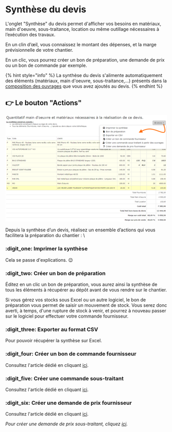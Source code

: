 # Synthèse du devis

L'onglet "Synthèse" du devis permet d'afficher vos besoins en matériaux, main d'oeuvre, sous-traitance, location ou même outillage nécessaires à l’exécution des travaux.

En un clin d’œil, vous connaissez le montant des dépenses, et la marge prévisionnelle de votre chantier.

En un clic, vous pourrez créer un bon de préparation, une demande de prix ou un bon de commande par exemple.

{% hint style="info" %}
La synthèse du devis s'alimente automatiquement des éléments (matériaux, main d'oeuvre, sous-traitance,...) présents dans la [composition des ouvrages](../bibliotheque-de-chiffrage/la-bibliotheque-douvrages/#la-composition-des-ouvrages) que vous avez ajoutés au devis.
{% endhint %}



## :point_right: Le bouton "Actions"



![](<../../.gitbook/assets/capture (20).png>)

Depuis la synthèse d’un devis,  réalisez un ensemble d’actions qui vous facilitera la préparation du chantier : \


### :digit_one: Imprimer la synthèse

Cela se passe d'explications. :wink: 



### :digit_two: Créer un bon de préparation

Éditez en un clic un bon de préparation, vous aurez ainsi la synthèse de tous les éléments à récupérer au dépôt avant de vous rendre sur le chantier.

Si vous gérez vos stocks sous Excel ou un autre logiciel, le bon de préparation vous permet de saisir un mouvement de stock. Vous serez donc averti, à temps, d'une rupture de stock à venir, et pourrez à nouveau passer sur le logiciel pour effectuer votre commande fournisseur.



### :digit_three: Exporter au format CSV

Pour pouvoir récupérer la synthèse sur Excel.



### :digit_four: Créer un bon de commande fournisseur

Consultez l'article dédié en cliquant [ici](../les-achats/les-bons-de-commande/bon-de-commande-fournisseur.md#depuis-la-synthese-du-devis).



### :digit_five: Créer une commande sous-traitant

Consultez l'article dédié en cliquant [ici](../les-achats/les-bons-de-commande/bon-de-commande-sous-traitant.md#creer-une-commande-sous-traitant).



### :digit_six: Créer une demande de prix fournisseur

Consultez l'article dédié en cliquant [ici](../les-achats/demandes-de-prix.md).



_Pour créer une demande de prix sous-traitant, cliquez _[_ici_](../les-achats/demandes-de-prix.md#creer-une-demande-de-prix-sous-traitant)_._

